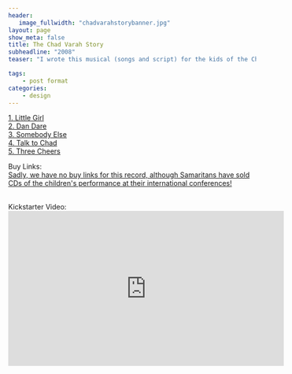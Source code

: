 ```yaml
---
header:
   image_fullwidth: "chadvarahstorybanner.jpg"
layout: page
show_meta: false
title: The Chad Varah Story
subheadline: "2008"
teaser: "I wrote this musical (songs and script) for the kids of the Chad Varah School. Starting with their school song 'Three Cheers', we taught the complicated lyrics to the kids, and they really got them! Chad was a C of E vicar who founded the charity 'The Samaritans' which is a phone councilling charity giving troubled and suicidal people someone to talk to at their lowest point. He also wrote and drew for the comic 'Eagle', and the famous sci-fi strip 'Dan Dare'. His first day on the job as a vicar he led the funeral of a thirteen year old girl who took her own life after having her first period. Nobody had explained to her what that was, and she thought she had a terrible disease and was too scared to tell anybody (this was also partly the inspiration for 'Menstraul Blood' later on). It was difficult to write this story for children, but I did my best, and the kids and parents loved it. We also had the pleasure of meeting Felicity Harding, Chad's daughter, who left a wonderful impression on myself and the children. We raised thousands for the charity selling CDs of the musical, and as I understand, the CD is sold at the Samaritans inernational conferences. Three cheers for Chad! Xxx"

tags:
    - post format
categories:
    - design 
---
```

<!--more-->
 <a href="https://youtu.be/7fsSkqxxP5g">1. Little Girl</a><br>
 <a href="https://youtu.be/7fsSkqxxP5g">2. Dan Dare</a><br>
 <a href="https://youtu.be/7fsSkqxxP5g">3. Somebody Else</a><br>
 <a href="https://youtu.be/7fsSkqxxP5g">4. Talk to Chad</a><br>
 <a href="https://youtu.be/7fsSkqxxP5g">5. Three Cheers</a><br>


Buy Links:<br>
  <a href="">Sadly, we have no buy links for this record, although Samaritans have sold CDs of the children's performance at their international conferences!</a><br>
   
<br>
 Kickstarter Video:<br>
  <iframe width="560" height="315" src="https://www.youtube.com/embed/nUOizyHPPg4" frameborder="0" allowfullscreen></iframe>
<br>
